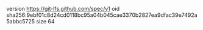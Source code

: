 version https://git-lfs.github.com/spec/v1
oid sha256:9ebf01c8d24cd0118bc95a04b045cae3370b2827ea9dfac39e7492a5abbc5725
size 64
